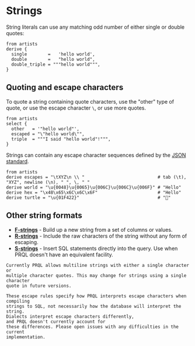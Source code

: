 # Strings

String literals can use any matching odd number of either single or double
quotes:

```prql
from artists
derive {
  single        =   'hello world',
  double        =   "hello world",
  double_triple = """hello world""",
}
```

## Quoting and escape characters

To quote a string containing quote characters, use the "other" type of quote, or
use the escape character `\`, or use more quotes.

```prql
from artists
select {
  other   = '"hello world"',
  escaped = "\"hello world\"",
  triple  = """I said "hello world"!""",
}
```

Strings can contain any escape character sequences defined by the
[JSON standard](https://www.ecma-international.org/publications-and-standards/standards/ecma-404/).

<!-- TODO: https://github.com/PRQL/prql/pull/3571 for why we currently need `no-fmt` here -->

```prql no-fmt
from artists
derive escapes = "\tXYZ\n \\ "                            # tab (\t), "XYZ", newline (\n), " ", \, " "
derive world = "\u{0048}\u{0065}\u{006C}\u{006C}\u{006F}" # "Hello"
derive hex = "\x48\x65\x6C\x6C\x6F"                       # "Hello"
derive turtle = "\u{01F422}"                              # "🐢"
```

## Other string formats

- [**F-strings**](./f-strings.md) - Build up a new string from a set of columns
  or values.
- [**R-strings**](./r-strings.md) - Include the raw characters of the string
  without any form of escaping.
- [**S-strings**](./s-strings.md) - Insert SQL statements directly into the
  query. Use when PRQL doesn't have an equivalent facility.

```admonish warning
Currently PRQL allows multiline strings with either a single character or
multiple character quotes. This may change for strings using a single character
quote in future versions.
```

```admonish note
These escape rules specify how PRQL interprets escape characters when compiling
strings to SQL, not necessarily how the database will interpret the string.
Dialects interpret escape characters differently,
and PRQL doesn't currently account for
these differences. Please open issues with any difficulties in the current
implementation.
```

